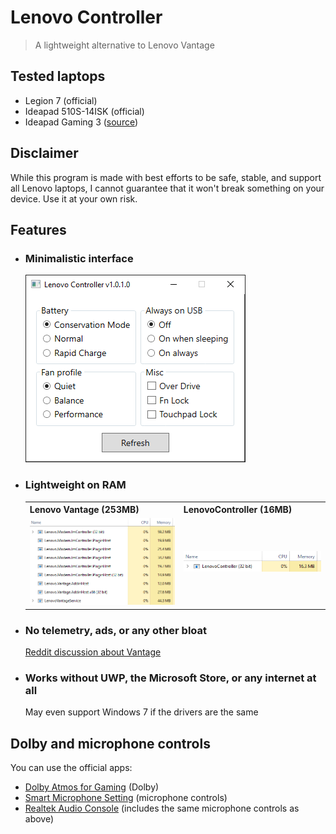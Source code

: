 # Lenovo Controller

> A lightweight alternative to Lenovo Vantage

## Tested laptops

- Legion 7 (official)
- Ideapad 510S-14ISK (official)
- Ideapad Gaming 3 ([source](https://www.reddit.com/r/LenovoLegion/comments/khpneu/lenovocontroller_opensource_lightweight/))

## Disclaimer

While this program is made with best efforts to be safe, stable, and support all Lenovo laptops, I cannot guarantee that it won't break something on your device. Use it at your own risk.

## Features

- ### Minimalistic interface

  ![](assets/3.png)

- ### Lightweight on RAM

    <table>
    <tr>
        <th>Lenovo Vantage (253MB)</th>
        <th>LenovoController (16MB)</th>
    </tr>
        <tr>
            <td><img src="assets/1.png"/></td>
            <td><img src="assets/2.png"/></td>
        </tr>
    </table>

- ### No telemetry, ads, or any other bloat

  [Reddit discussion about Vantage](https://www.reddit.com/r/Lenovo/comments/iabq0q/bloat_lenovo_vantage_now_pushing_snake_oil/)

- ### Works without UWP, the Microsoft Store, or any internet at all
  May even support Windows 7 if the drivers are the same

## Dolby and microphone controls

You can use the official apps:

- [Dolby Atmos for Gaming](https://www.microsoft.com/store/productId/9N00HQPF5RJ6) (Dolby)
- [Smart Microphone Setting](https://www.microsoft.com/store/productId/9PMHKXF40N04) (microphone controls)
- [Realtek Audio Console](https://www.microsoft.com/store/productId/9P2B8MCSVPLN) (includes the same microphone controls as above)

